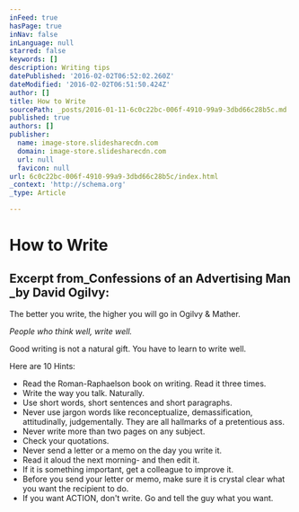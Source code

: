 ```yaml
---
inFeed: true
hasPage: true
inNav: false
inLanguage: null
starred: false
keywords: []
description: Writing tips
datePublished: '2016-02-02T06:52:02.260Z'
dateModified: '2016-02-02T06:51:50.424Z'
author: []
title: How to Write
sourcePath: _posts/2016-01-11-6c0c22bc-006f-4910-99a9-3dbd66c28b5c.md
published: true
authors: []
publisher:
  name: image-store.slidesharecdn.com
  domain: image-store.slidesharecdn.com
  url: null
  favicon: null
url: 6c0c22bc-006f-4910-99a9-3dbd66c28b5c/index.html
_context: 'http://schema.org'
_type: Article

---
```

# How to Write

## Excerpt from_Confessions of an Advertising Man _by David Ogilvy:

The better you write, the higher you will go in Ogilvy & Mather.

_People who think well, write well._

Good writing is not a natural gift. You have to learn to write well.

Here are 10 Hints:

* Read the Roman-Raphaelson book on writing. Read it three times.
* Write the way you talk. Naturally.
* Use short words, short sentences and short paragraphs.
* Never use jargon words like reconceptualize, demassification, attitudinally, judgementally. They are all hallmarks of a pretentious ass.
* Never write more than two pages on any subject.
* Check your quotations.
* Never send a letter or a memo on the day you write it.
* Read it aloud the next morning- and then edit it.
* If it is something important, get a colleague to improve it.
* Before you send your letter or memo, make sure it is crystal clear what you want the recipient to do.
* If you want ACTION, don't write. Go and tell the guy what you want.
